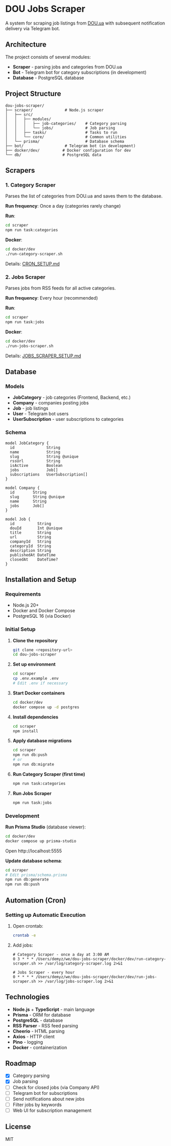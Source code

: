# DOU Jobs Scraper

A system for scraping job listings from [DOU.ua](https://jobs.dou.ua/) with subsequent notification delivery via Telegram bot.

## Architecture

The project consists of several modules:

- **Scraper** - parsing jobs and categories from DOU.ua
- **Bot** - Telegram bot for category subscriptions (in development)
- **Database** - PostgreSQL database

## Project Structure

```
dou-jobs-scraper/
├── scraper/              # Node.js scraper
│   ├── src/
│   │   ├── modules/
│   │   │   ├── job-categories/    # Category parsing
│   │   │   └── jobs/              # Job parsing
│   │   ├── tasks/                 # Tasks to run
│   │   └── core/                  # Common utilities
│   └── prisma/                    # Database schema
├── bot/                  # Telegram bot (in development)
├── docker/dev/          # Docker configuration for dev
└── db/                  # PostgreSQL data
```

## Scrapers

### 1. Category Scraper

Parses the list of categories from DOU.ua and saves them to the database.

**Run frequency**: Once a day (categories rarely change)

**Run**:
```bash
cd scraper
npm run task:categories
```

**Docker**:
```bash
cd docker/dev
./run-category-scraper.sh
```

Details: [CRON_SETUP.md](docker/dev/CRON_SETUP.md)

### 2. Jobs Scraper

Parses jobs from RSS feeds for all active categories.

**Run frequency**: Every hour (recommended)

**Run**:
```bash
cd scraper
npm run task:jobs
```

**Docker**:
```bash
cd docker/dev
./run-jobs-scraper.sh
```

Details: [JOBS_SCRAPER_SETUP.md](docker/dev/JOBS_SCRAPER_SETUP.md)

## Database

### Models

- **JobCategory** - job categories (Frontend, Backend, etc.)
- **Company** - companies posting jobs
- **Job** - job listings
- **User** - Telegram bot users
- **UserSubscription** - user subscriptions to categories

### Schema

```prisma
model JobCategory {
  id              String
  name            String
  slug            String @unique
  rssUrl          String
  isActive        Boolean
  jobs            Job[]
  subscriptions   UserSubscription[]
}

model Company {
  id        String
  slug      String @unique
  name      String
  jobs      Job[]
}

model Job {
  id          String
  douId       Int @unique
  title       String
  url         String
  companyId   String
  categoryId  String
  description String
  publishedAt DateTime
  closedAt    DateTime?
}
```

## Installation and Setup

### Requirements

- Node.js 20+
- Docker and Docker Compose
- PostgreSQL 16 (via Docker)

### Initial Setup

1. **Clone the repository**
   ```bash
   git clone <repository-url>
   cd dou-jobs-scraper
   ```

2. **Set up environment**
   ```bash
   cd scraper
   cp .env.example .env
   # Edit .env if necessary
   ```

3. **Start Docker containers**
   ```bash
   cd docker/dev
   docker compose up -d postgres
   ```

4. **Install dependencies**
   ```bash
   cd scraper
   npm install
   ```

5. **Apply database migrations**
   ```bash
   cd scraper
   npm run db:push
   # or
   npm run db:migrate
   ```

6. **Run Category Scraper (first time)**
   ```bash
   npm run task:categories
   ```

7. **Run Jobs Scraper**
   ```bash
   npm run task:jobs
   ```

### Development

**Run Prisma Studio** (database viewer):
```bash
cd docker/dev
docker compose up prisma-studio
```

Open http://localhost:5555

**Update database schema**:
```bash
cd scraper
# Edit prisma/schema.prisma
npm run db:generate
npm run db:push
```

## Automation (Cron)

### Setting up Automatic Execution

1. Open crontab:
   ```bash
   crontab -e
   ```

2. Add jobs:
   ```cron
   # Category Scraper - once a day at 3:00 AM
   0 3 * * * /Users/demyz/we/dou-jobs-scraper/docker/dev/run-category-scraper.sh >> /var/log/category-scraper.log 2>&1

   # Jobs Scraper - every hour
   0 * * * * /Users/demyz/we/dou-jobs-scraper/docker/dev/run-jobs-scraper.sh >> /var/log/jobs-scraper.log 2>&1
   ```

## Technologies

- **Node.js** + **TypeScript** - main language
- **Prisma** - ORM for database
- **PostgreSQL** - database
- **RSS Parser** - RSS feed parsing
- **Cheerio** - HTML parsing
- **Axios** - HTTP client
- **Pino** - logging
- **Docker** - containerization

## Roadmap

- [x] Category parsing
- [x] Job parsing
- [ ] Check for closed jobs (via Company API)
- [ ] Telegram bot for subscriptions
- [ ] Send notifications about new jobs
- [ ] Filter jobs by keywords
- [ ] Web UI for subscription management

## License

MIT
